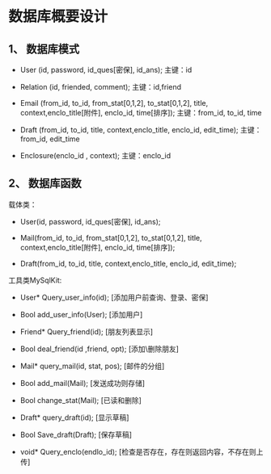 # 数据库概要设计

## 1、 数据库模式

* User (id, password, id_ques[密保], id_ans); 	主键：id

* Relation (id, friended, comment); 	主键：id,friend

* Email (from_id, to_id, from_stat[0,1,2], to_stat[0,1,2], title, context,enclo_title[附件], enclo_id, time[排序]); 	主键：from_id, to_id, time

* Draft (from_id, to_id, title, context,enclo_title, enclo_id, edit_time); 	主键：from_id, edit_time

* Enclosure(enclo_id , context); 	主键：enclo_id

 

## 2、 数据库函数

载体类：

* User(id, password, id_ques[密保], id_ans);

* Mail(from_id, to_id, from_stat[0,1,2], to_stat[0,1,2], title, context,enclo_title[附件], enclo_id, time[排序]);

* Draft(from_id, to_id, title, context,enclo_title, enclo_id, edit_time);



工具类MySqlKit:

* User* Query_user_info(id); [添加用户前查询、登录、密保]

* Bool add_user_info(User); [添加用户]

* Friend* Query_friend(id); [朋友列表显示]

* Bool deal_friend(id ,friend, opt); [添加\删除朋友]

* Mail* query_mail(id, stat, pos); [邮件的分组]

* Bool add_mail(Mail); [发送成功则存储]

* Bool change_stat(Mail); [已读和删除]

* Draft* query_draft(id); [显示草稿]

* Bool Save_draft(Draft); [保存草稿]

* void* Query_enclo(endlo_id); [检查是否存在，存在则返回内容，不存在则上传]

 

 